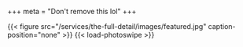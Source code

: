 +++
meta = "Don't remove this lol"
+++

{{< figure src="/services/the-full-detail/images/featured.jpg" caption-position="none" >}} {{< load-photoswipe >}}
